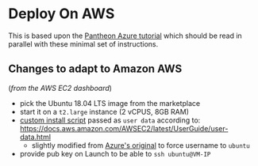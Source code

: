 # Deploy On AWS

This is based upon the [Pantheon Azure tutorial](https://docs.pantheon.pegasys.tech/en/latest/Tutorials/Azure/Azure-Private-Network-Quickstart) which should be read in parallel with these minimal set of instructions.

## Changes to adapt to Amazon AWS

(*from the AWS EC2 dashboard*)

- pick the Ubuntu 18.04 LTS image from the marketplace
- start it on a `t2.large` instance (2 vCPUS, 8GB RAM)
- [custom install script](./install_and_run.sh) passed as `user data` according to: https://docs.aws.amazon.com/AWSEC2/latest/UserGuide/user-data.html
  - slightly modified from [Azure's original](../azure/install_and_run.sh) to force username to `ubuntu`
- provide pub key on Launch to be able to `ssh ubuntu@VM-IP`

